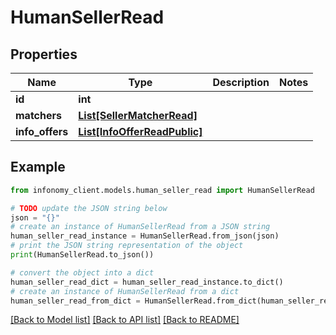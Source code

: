 # HumanSellerRead


## Properties

Name | Type | Description | Notes
------------ | ------------- | ------------- | -------------
**id** | **int** |  | 
**matchers** | [**List[SellerMatcherRead]**](SellerMatcherRead.md) |  | 
**info_offers** | [**List[InfoOfferReadPublic]**](InfoOfferReadPublic.md) |  | 

## Example

```python
from infonomy_client.models.human_seller_read import HumanSellerRead

# TODO update the JSON string below
json = "{}"
# create an instance of HumanSellerRead from a JSON string
human_seller_read_instance = HumanSellerRead.from_json(json)
# print the JSON string representation of the object
print(HumanSellerRead.to_json())

# convert the object into a dict
human_seller_read_dict = human_seller_read_instance.to_dict()
# create an instance of HumanSellerRead from a dict
human_seller_read_from_dict = HumanSellerRead.from_dict(human_seller_read_dict)
```
[[Back to Model list]](../README.md#documentation-for-models) [[Back to API list]](../README.md#documentation-for-api-endpoints) [[Back to README]](../README.md)



